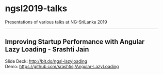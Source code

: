 # ngsl2019-talks
Presentations of various talks at NG-SriLanka 2019
***

## Improving Startup Performance with Angular Lazy Loading - Srashti Jain
Slide Deck: http://bit.do/ngsl-lazyloading <br/>
Demo: https://github.com/srashtisj/Angular-LazyLoading
